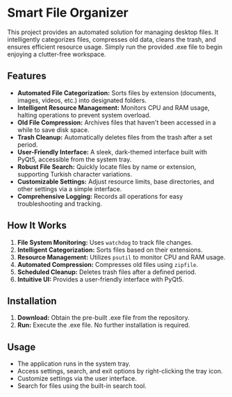 # Smart File Organizer

This project provides an automated solution for managing desktop files. It intelligently categorizes files, compresses old data, cleans the trash, and ensures efficient resource usage. Simply run the provided .exe file to begin enjoying a clutter-free workspace.

## Features

*   **Automated File Categorization:** Sorts files by extension (documents, images, videos, etc.) into designated folders.
*   **Intelligent Resource Management:** Monitors CPU and RAM usage, halting operations to prevent system overload.
*   **Old File Compression:** Archives files that haven't been accessed in a while to save disk space.
*   **Trash Cleanup:** Automatically deletes files from the trash after a set period.
*   **User-Friendly Interface:** A sleek, dark-themed interface built with PyQt5, accessible from the system tray.
*   **Robust File Search:** Quickly locate files by name or extension, supporting Turkish character variations.
*   **Customizable Settings:** Adjust resource limits, base directories, and other settings via a simple interface.
*   **Comprehensive Logging:** Records all operations for easy troubleshooting and tracking.

## How It Works

1.  **File System Monitoring:** Uses `watchdog` to track file changes.
2.  **Intelligent Categorization:** Sorts files based on their extensions.
3.  **Resource Management:** Utilizes `psutil` to monitor CPU and RAM usage.
4.  **Automated Compression:** Compresses old files using `zipfile`.
5.  **Scheduled Cleanup:** Deletes trash files after a defined period.
6.  **Intuitive UI:** Provides a user-friendly interface with PyQt5.

## Installation

1.  **Download:** Obtain the pre-built .exe file from the repository.
2.  **Run:** Execute the .exe file. No further installation is required.

## Usage

*   The application runs in the system tray.
*   Access settings, search, and exit options by right-clicking the tray icon.
*   Customize settings via the user interface.
*   Search for files using the built-in search tool.
